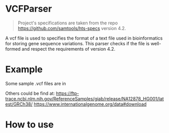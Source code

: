 # VCFParser
>Project's specifications are taken from the repo https://github.com/samtools/hts-specs version 4.2.

A vcf file is used to specifies the format of a text file used in bioinformatics for storing gene sequence variations.
This parser checks if the file is well-formed and respect the requirements of version 4.2.

# Example
Some sample .vcf files are in 

Others could be find at:
https://ftp-trace.ncbi.nlm.nih.gov/ReferenceSamples/giab/release/NA12878_HG001/latest/GRCh38/
https://www.internationalgenome.org/data#download

# How to use
